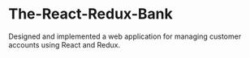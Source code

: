 # The-React-Redux-Bank
Designed and implemented a web application for managing customer accounts using React and Redux.
